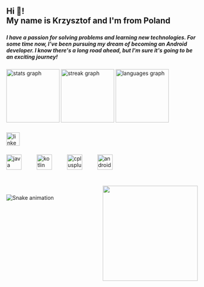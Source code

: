 <h2 align="left">Hi 👋! <br>My name is Krzysztof and I'm from Poland</h2>

###

<h5 align="left">I have a passion for solving problems and learning new technologies. For some time now, I've been pursuing my dream of becoming an Android developer. I know there's a long road ahead, but I'm sure it's going to be an exciting journey!</h5>

###

<div align="left">
  <img src="https://github-readme-stats.vercel.app/api?username=Cysiuu&hide_title=false&hide_rank=false&show_icons=true&include_all_commits=true&count_private=true&disable_animations=false&theme=tokyonight&locale=en&hide_border=true" height="140" alt="stats graph"  />
  <img src="https://streak-stats.demolab.com?user=Cysiuu&locale=en&mode=daily&theme=tokyonight&hide_border=true&border_radius=5&date_format=n/j%5B/Y%5D" height="140" alt="streak graph"  />
  <img src="https://github-readme-stats.vercel.app/api/top-langs?username=Cysiuu&locale=en&hide_title=false&layout=compact&card_width=320&langs_count=5&theme=tokyonight&hide_border=true" height="140" alt="languages graph"  />
</div>

###

<div align="left">
  <a href="https://www.linkedin.com/in/krzysztof-kozyra-05b105292/" target="_blank">
    <img src="https://img.shields.io/static/v1?message=LinkedIn&logo=linkedin&label=&color=0077B5&logoColor=white&labelColor=&style=for-the-badge" height="35" alt="linkedin logo"  />
  </a>
</div>

###

<div align="left">
  <img src="https://cdn.jsdelivr.net/gh/devicons/devicon/icons/java/java-original.svg" height="40" alt="java logo"  />
  <img width="32" />
  <img src="https://cdn.jsdelivr.net/gh/devicons/devicon/icons/kotlin/kotlin-original.svg" height="40" alt="kotlin logo"  />
  <img width="32" />
  <img src="https://cdn.simpleicons.org/c++/00599C" height="40" alt="cplusplus logo"  />
  <img width="32" />
  <img src="https://cdn.simpleicons.org/android/3DDC84" height="40" alt="android logo"  />
</div>

###

<br clear="both">

<img align="right" height="250" src="https://media1.tenor.com/m/437ub_N3A50AAAAd/dancingduck-do-better.gif"  />

###

<img src="https://github.com/Cysiuu/Cysiuu/blob/main/snake.yml" alt="Snake animation" />

###
